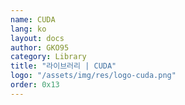 ```yaml
---
name: CUDA
lang: ko
layout: docs
author: GKO95
category: Library
title: "라이브러리 | CUDA"
logo: "/assets/img/res/logo-cuda.png"
order: 0x13
---
```

